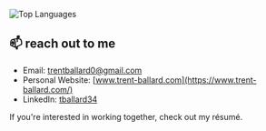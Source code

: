 


![Top Languages](https://github-readme-stats.vercel.app/api/top-langs/?username=tballard34&layout=compact&theme=radical)

## 📫 reach out to me
- Email: [trentballard0@gmail.com](mailto:trentballard0@gmail.com)
- Personal Website: [www.trent-ballard.com](https://www.trent-ballard.com/)
- LinkedIn: [tballard34](https://linkedin.com/in/tballard34)

If you're interested in working together, check out my résumé.
